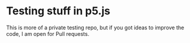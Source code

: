 # Testing stuff in p5.js

This is more of a private testing repo, but if you got ideas to improve the code, I am open for Pull requests.
